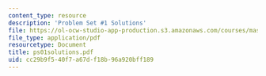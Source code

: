 ```yaml
---
content_type: resource
description: 'Problem Set #1 Solutions'
file: https://ol-ocw-studio-app-production.s3.amazonaws.com/courses/mas-450-holographic-imaging-spring-2003/cc29b9f540f7a67df18b96a920bff189_ps01solutions.pdf
file_type: application/pdf
resourcetype: Document
title: ps01solutions.pdf
uid: cc29b9f5-40f7-a67d-f18b-96a920bff189
---
```

